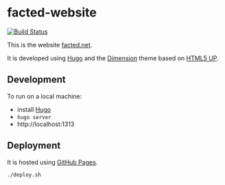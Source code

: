 # facted-website

[![Build Status](https://travis-ci.org/facted-net/facted-website.svg?branch=master)](https://travis-ci.org/facted-net/facted-website)

This is the website [facted.net](http://facted.net).  

It is developed using [Hugo](https://www.gohugo.io/) and the [Dimension](http://themes.gohugo.io/dimension/) theme based on [HTML5 UP](https://html5up.net/uploads/demos/dimension/).

## Development
To run on a local machine:
* install [Hugo](https://www.gohugo.io/)
* `hugo server`
* http://localhost:1313

## Deployment
It is hosted using [GitHub Pages](https://pages.github.com/).

`./deploy.sh`
